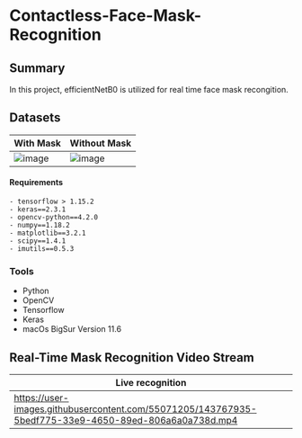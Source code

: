 # Contactless-Face-Mask-Recognition
## Summary
In this project, efficientNetB0 is utilized for real time face mask recongition. 
## Datasets

| With Mask  | Without Mask |
| ------------- | ------------- |
| ![image](https://user-images.githubusercontent.com/55071205/146391532-154e3b3c-4118-4f9a-a072-7a6635e3a8e7.png)  | ![image](https://user-images.githubusercontent.com/55071205/146391588-0958136b-59aa-4aef-a70c-581c877e4ab0.png)  |


#### Requirements 
```
- tensorflow > 1.15.2 
- keras==2.3.1
- opencv-python==4.2.0
- numpy==1.18.2
- matplotlib==3.2.1
- scipy==1.4.1
- imutils==0.5.3

```

### Tools 
* Python
* OpenCV
* Tensorflow
* Keras
* macOs BigSur Version 11.6

## Real-Time Mask Recognition Video Stream


| Live recognition  | 
| ------------- |  
|  https://user-images.githubusercontent.com/55071205/143767935-5bedf775-33e9-4650-89ed-806a6a0a738d.mp4 |  



